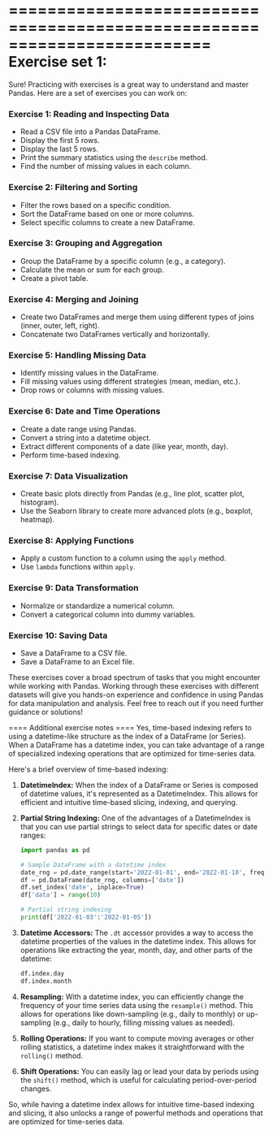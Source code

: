 =========================================================================
Exercise set 1:
=========================================================================

Sure! Practicing with exercises is a great way to understand and master Pandas. Here are a set of exercises you can work on:

### Exercise 1: Reading and Inspecting Data
- Read a CSV file into a Pandas DataFrame.
- Display the first 5 rows.
- Display the last 5 rows.
- Print the summary statistics using the `describe` method.
- Find the number of missing values in each column.

### Exercise 2: Filtering and Sorting
- Filter the rows based on a specific condition.
- Sort the DataFrame based on one or more columns.
- Select specific columns to create a new DataFrame.

### Exercise 3: Grouping and Aggregation
- Group the DataFrame by a specific column (e.g., a category).
- Calculate the mean or sum for each group.
- Create a pivot table.

### Exercise 4: Merging and Joining
- Create two DataFrames and merge them using different types of joins (inner, outer, left, right).
- Concatenate two DataFrames vertically and horizontally.

### Exercise 5: Handling Missing Data
- Identify missing values in the DataFrame.
- Fill missing values using different strategies (mean, median, etc.).
- Drop rows or columns with missing values.

### Exercise 6: Date and Time Operations
- Create a date range using Pandas.
- Convert a string into a datetime object.
- Extract different components of a date (like year, month, day).
- Perform time-based indexing.

### Exercise 7: Data Visualization
- Create basic plots directly from Pandas (e.g., line plot, scatter plot, histogram).
- Use the Seaborn library to create more advanced plots (e.g., boxplot, heatmap).

### Exercise 8: Applying Functions
- Apply a custom function to a column using the `apply` method.
- Use `lambda` functions within `apply`.

### Exercise 9: Data Transformation
- Normalize or standardize a numerical column.
- Convert a categorical column into dummy variables.

### Exercise 10: Saving Data
- Save a DataFrame to a CSV file.
- Save a DataFrame to an Excel file.

These exercises cover a broad spectrum of tasks that you might encounter while working with Pandas. Working through these exercises with different datasets will give you hands-on experience and confidence in using Pandas for data manipulation and analysis. Feel free to reach out if you need further guidance or solutions!








==== Additional exercise notes ====
Yes, time-based indexing refers to using a datetime-like structure as the index of a DataFrame (or Series). When a DataFrame has a datetime index, you can take advantage of a range of specialized indexing operations that are optimized for time-series data.

Here's a brief overview of time-based indexing:

1. **DatetimeIndex:** When the index of a DataFrame or Series is composed of datetime values, it's represented as a DatetimeIndex. This allows for efficient and intuitive time-based slicing, indexing, and querying.

2. **Partial String Indexing:** One of the advantages of a DatetimeIndex is that you can use partial strings to select data for specific dates or date ranges:
   ```python
   import pandas as pd
   
   # Sample DataFrame with a datetime index
   date_rng = pd.date_range(start='2022-01-01', end='2022-01-10', freq='D')
   df = pd.DataFrame(date_rng, columns=['date'])
   df.set_index('date', inplace=True)
   df['data'] = range(10)
   
   # Partial string indexing
   print(df['2022-01-03':'2022-01-05'])
   ```

3. **Datetime Accessors:** The `.dt` accessor provides a way to access the datetime properties of the values in the datetime index. This allows for operations like extracting the year, month, day, and other parts of the datetime:
   ```python
   df.index.day
   df.index.month
   ```

4. **Resampling:** With a datetime index, you can efficiently change the frequency of your time series data using the `resample()` method. This allows for operations like down-sampling (e.g., daily to monthly) or up-sampling (e.g., daily to hourly, filling missing values as needed).

5. **Rolling Operations:** If you want to compute moving averages or other rolling statistics, a datetime index makes it straightforward with the `rolling()` method.

6. **Shift Operations:** You can easily lag or lead your data by periods using the `shift()` method, which is useful for calculating period-over-period changes.

So, while having a datetime index allows for intuitive time-based indexing and slicing, it also unlocks a range of powerful methods and operations that are optimized for time-series data.